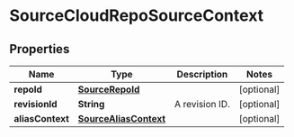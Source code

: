 # SourceCloudRepoSourceContext

## Properties
Name | Type | Description | Notes
------------ | ------------- | ------------- | -------------
**repoId** | [**SourceRepoId**](SourceRepoId.md) |  |  [optional]
**revisionId** | **String** | A revision ID. |  [optional]
**aliasContext** | [**SourceAliasContext**](SourceAliasContext.md) |  |  [optional]
